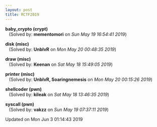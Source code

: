 ```yaml
---
layout: post
title: RCTF2019
---
```


<!--break-->

**baby_crypto (crypt)**  
&nbsp;&nbsp;&nbsp;(Solved by: **mementomori** on _Sun May 19 16:54:41 2019_)  
  
**disk (misc)**  
&nbsp;&nbsp;&nbsp;(Solved by: **UnblvR** on _Mon May 20 00:48:35 2019_)  
  
**draw (misc)**  
&nbsp;&nbsp;&nbsp;(Solved by: **Keenan** on _Sat May 18 15:49:05 2019_)  
  
**printer (misc)**  
&nbsp;&nbsp;&nbsp;(Solved by: **UnblvR, Soaringnemesis** on _Mon May 20 00:15:26 2019_)  
  
**shellcoder (pwn)**  
&nbsp;&nbsp;&nbsp;(Solved by: **kileak** on _Sat May 18 13:46:35 2019_)  
  
**syscall (pwn)**  
&nbsp;&nbsp;&nbsp;(Solved by: **vakzz** on _Sun May 19 07:37:11 2019_)  
  


Updated on Mon Jun  3 01:14:43 2019
